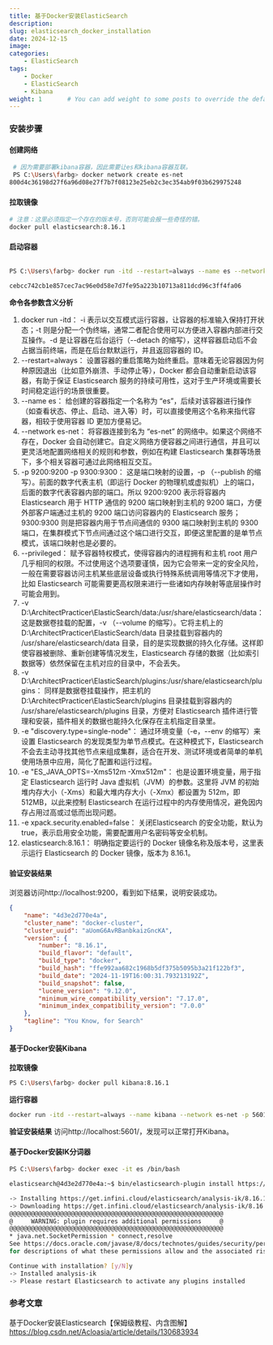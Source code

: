 ```yaml
---
title: 基于Docker安装ElasticSearch
description:
slug: elasticsearch_docker_installation
date: 2024-12-15
image: 
categories:
    - ElasticSearch
tags:
    - Docker
    - ElasticSearch
    - Kibana
weight: 1       # You can add weight to some posts to override the default sorting (date descending)
---
```


### 安装步骤

#### 创建网络

```bash
 # 因为需要部署kibana容器，因此需要让es和kibana容器互联。
 PS C:\Users\farbg> docker network create es-net
800d4c36198d27f6a96d08e27f7b7f08123e25eb2c3ec354ab9f03b629975248
```

#### 拉取镜像

```bash
# 注意：这里必须指定一个存在的版本号，否则可能会报一些奇怪的错。
docker pull elasticsearch:8.16.1
```

#### 启动容器

```bash

PS C:\Users\farbg> docker run -itd --restart=always --name es --network es-net -p 9200:9200 -p 9300:9300 --privileged -v D:\ArchitectPracticer\ElasticSearch/data:/usr/share/elasticsearch/data -v D:\ArchitectPracticer\ElasticSearch/plugins:/usr/share/elasticsearch/plugins -e "discovery.type=single-node" -e "ES_JAVA_OPTS=-Xms512m -Xmx512m" -e xpack.security.enabled=false elasticsearch:8.16.1

cebcc742cb1e857cec7ac96e0d58e7d7fe95a223b10713a811dcd96c3ff4fa06
```

**命令各参数含义分析**

1. docker run -itd：
-i 表示以交互模式运行容器，让容器的标准输入保持打开状态；-t 则是分配一个伪终端，通常二者配合使用可以方便进入容器内部进行交互操作。-d 是让容器在后台运行（--detach 的缩写），这样容器启动后不会占据当前终端，而是在后台默默运行，并且返回容器的 ID。
2. --restart=always：
设置容器的重启策略为始终重启。意味着无论容器因为何种原因退出（比如意外崩溃、手动停止等），Docker 都会自动重新启动该容器，有助于保证 Elasticsearch 服务的持续可用性，这对于生产环境或需要长时间稳定运行的场景很重要。
3. --name es：
给创建的容器指定一个名称为 “es”，后续对该容器进行操作（如查看状态、停止、启动、进入等）时，可以直接使用这个名称来指代容器，相较于使用容器 ID 更加方便易记。
4. --network es-net：
将容器连接到名为 “es-net” 的网络中。如果这个网络不存在，Docker 会自动创建它。自定义网络方便容器之间进行通信，并且可以更灵活地配置网络相关的规则和参数，例如在构建 Elasticsearch 集群等场景下，多个相关容器可通过此网络相互交互。
5. -p 9200:9200 -p 9300:9300：
这是端口映射的设置，-p （--publish 的缩写）。前面的数字代表主机（即运行 Docker 的物理机或虚拟机）上的端口，后面的数字代表容器内部的端口。所以 9200:9200 表示将容器内 Elasticsearch 用于 HTTP 通信的 9200 端口映射到主机的 9200 端口，方便外部客户端通过主机的 9200 端口访问容器内的 Elasticsearch 服务；9300:9300 则是把容器内用于节点间通信的 9300 端口映射到主机的 9300 端口，在集群模式下节点间通过这个端口进行交互，即便这里配置的是单节点模式，该端口映射也是必要的。
6. --privileged：
赋予容器特权模式，使得容器内的进程拥有和主机 root 用户几乎相同的权限。不过使用这个选项要谨慎，因为它会带来一定的安全风险，一般在需要容器访问主机某些底层设备或执行特殊系统调用等情况下才使用，比如 Elasticsearch 可能需要更高权限来进行一些诸如内存映射等底层操作时可能会用到。
7. -v D:\ArchitectPracticer\ElasticSearch/data:/usr/share/elasticsearch/data：
这是数据卷挂载的配置，-v （--volume 的缩写）。它将主机上的 D:\ArchitectPracticer\ElasticSearch/data 目录挂载到容器内的 /usr/share/elasticsearch/data 目录，目的是实现数据的持久化存储。这样即使容器被删除、重新创建等情况发生，Elasticsearch 存储的数据（比如索引数据等）依然保留在主机对应的目录中，不会丢失。
8. -v D:\ArchitectPracticer\ElasticSearch/plugins:/usr/share/elasticsearch/plugins：
同样是数据卷挂载操作，把主机的 D:\ArchitectPracticer\ElasticSearch/plugins 目录挂载到容器内的 /usr/share/elasticsearch/plugins 目录，方便对 Elasticsearch 插件进行管理和安装，插件相关的数据也能持久化保存在主机指定目录里。
9. -e "discovery.type=single-node"：
通过环境变量（-e，--env 的缩写）来设置 Elasticsearch 的发现类型为单节点模式。在这种模式下，Elasticsearch 不会去主动寻找其他节点来组成集群，适合在开发、测试环境或者简单的单机使用场景中应用，简化了配置和运行过程。
10. -e "ES_JAVA_OPTS=-Xms512m -Xmx512m"：
也是设置环境变量，用于指定 Elasticsearch 运行时 Java 虚拟机（JVM）的参数。这里将 JVM 的初始堆内存大小（-Xms）和最大堆内存大小（-Xmx）都设置为 512m，即 512MB，以此来控制 Elasticsearch 在运行过程中的内存使用情况，避免因内存占用过高或过低而出现问题。
11. -e xpack.security.enabled=false：
关闭Elasticsearch 的安全功能，默认为 true，表示启用安全功能，需要配置用户名密码等安全机制。
12. elasticsearch:8.16.1：
明确指定要运行的 Docker 镜像名称及版本号，这里表示运行 Elasticsearch 的 Docker 镜像，版本为 8.16.1。


#### 验证安装结果

浏览器访问http://localhost:9200，看到如下结果，说明安装成功。

``` json
{
    "name": "4d3e2d770e4a",
    "cluster_name": "docker-cluster",
    "cluster_uuid": "aUomG6AvRBanbkaizGncKA",
    "version": {
        "number": "8.16.1",
        "build_flavor": "default",
        "build_type": "docker",
        "build_hash": "ffe992aa682c1968b5df375b5095b3a21f122bf3",
        "build_date": "2024-11-19T16:00:31.793213192Z",
        "build_snapshot": false,
        "lucene_version": "9.12.0",
        "minimum_wire_compatibility_version": "7.17.0",
        "minimum_index_compatibility_version": "7.0.0"
    },
    "tagline": "You Know, for Search"
}
```

#### 基于Docker安装Kibana

**拉取镜像**

```bash
PS C:\Users\farbg> docker pull kibana:8.16.1
```

**运行容器**

```bash
docker run -itd --restart=always --name kibana --network es-net -p 5601:5601 -e ELASTICSEARCH_HOSTS=http://es:9200 kibana:8.16.1
```
**验证安装结果**
访问http://localhost:5601/，发现可以正常打开Kibana。

#### 基于Docker安装IK分词器

```bash
PS C:\Users\farbg> docker exec -it es /bin/bash

elasticsearch@4d3e2d770e4a:~$ bin/elasticsearch-plugin install https://get.infini.cloud/elasticsearch/analysis-ik/8.16.1

-> Installing https://get.infini.cloud/elasticsearch/analysis-ik/8.16.1
-> Downloading https://get.infini.cloud/elasticsearch/analysis-ik/8.16.1
@@@@@@@@@@@@@@@@@@@@@@@@@@@@@@@@@@@@@@@@@@@@@@@@@@@@@@@@@@@
@     WARNING: plugin requires additional permissions     @
@@@@@@@@@@@@@@@@@@@@@@@@@@@@@@@@@@@@@@@@@@@@@@@@@@@@@@@@@@@
* java.net.SocketPermission * connect,resolve
See https://docs.oracle.com/javase/8/docs/technotes/guides/security/permissions.html
for descriptions of what these permissions allow and the associated risks.

Continue with installation? [y/N]y
-> Installed analysis-ik
-> Please restart Elasticsearch to activate any plugins installed
```

### 参考文章

基于Docker安装Elasticsearch【保姆级教程、内含图解】 https://blog.csdn.net/Acloasia/article/details/130683934


